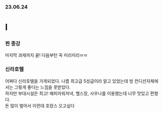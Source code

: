 ### 23.06.24
# I
### 찐 종강
마지막 과제까지 끝! 다음부턴 꼭 미리미리ㅠㅠ
### 신라호텔
어쩌다 신라호텔을 가게되었다. 나름 최고급 5성급이라 알고 있었는데 방 컨디션자체에서는 그렇게 좋다는 느낌을 못받았다.   
하지만 부대시설은 최고! 해피아워저녁, 헬스장, 사우나를 이용했는데 너무 맛있고 편했다.   
돈 많이 벌어서 이런데 호캉스 오고싶다
